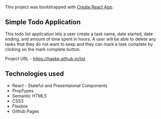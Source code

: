 This project was bootstrapped with [Create React App](https://github.com/facebook/create-react-app).

## Simple Todo Application

This todo list application lets a user create a task name, date started, date ending, and amount of time spent in hours. A user will be able to delete any tasks that they do not want to keep and they can mark a task complete by clicking on the mark complete button.

Project URL - https://haeke.github.io/list

## Technologies used

- React - Stateful and Presentaional Components
- PropTypes
- Semantic HTML5
- CSS3
- Flexbox
- Github Pages

